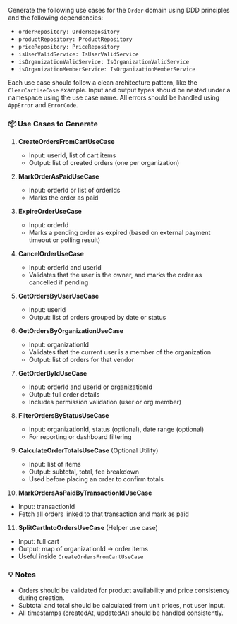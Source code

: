 Generate the following use cases for the `Order` domain using DDD principles and the following dependencies:

- `orderRepository: OrderRepository`
- `productRepository: ProductRepository`
- `priceRepository: PriceRepository`
- `isUserValidService: IsUserValidService`
- `isOrganizationValidService: IsOrganizationValidService`
- `isOrganizationMemberService: IsOrganizationMemberService`

Each use case should follow a clean architecture pattern, like the `ClearCartUseCase` example. Input and output types should be nested under a namespace using the use case name. All errors should be handled using `AppError` and `ErrorCode`.

### 📦 Use Cases to Generate

1. **CreateOrdersFromCartUseCase**  
   - Input: userId, list of cart items  
   - Output: list of created orders (one per organization)

2. **MarkOrderAsPaidUseCase**  
   - Input: orderId or list of orderIds  
   - Marks the order as paid

3. **ExpireOrderUseCase**  
   - Input: orderId  
   - Marks a pending order as expired (based on external payment timeout or polling result)

4. **CancelOrderUseCase**  
   - Input: orderId and userId  
   - Validates that the user is the owner, and marks the order as cancelled if pending

5. **GetOrdersByUserUseCase**  
   - Input: userId  
   - Output: list of orders grouped by date or status

6. **GetOrdersByOrganizationUseCase**  
   - Input: organizationId  
   - Validates that the current user is a member of the organization  
   - Output: list of orders for that vendor

7. **GetOrderByIdUseCase**  
   - Input: orderId and userId or organizationId  
   - Output: full order details  
   - Includes permission validation (user or org member)

8. **FilterOrdersByStatusUseCase**  
   - Input: organizationId, status (optional), date range (optional)  
   - For reporting or dashboard filtering

9. **CalculateOrderTotalsUseCase** (Optional Utility)  
   - Input: list of items  
   - Output: subtotal, total, fee breakdown  
   - Used before placing an order to confirm totals

10. **MarkOrdersAsPaidByTransactionIdUseCase**  
   - Input: transactionId  
   - Fetch all orders linked to that transaction and mark as paid

11. **SplitCartIntoOrdersUseCase** (Helper use case)  
   - Input: full cart  
   - Output: map of organizationId -> order items  
   - Useful inside `CreateOrdersFromCartUseCase`

### 💡 Notes
- Orders should be validated for product availability and price consistency during creation.
- Subtotal and total should be calculated from unit prices, not user input.
- All timestamps (createdAt, updatedAt) should be handled consistently.

